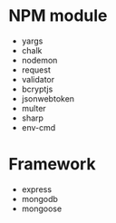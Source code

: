 # NPM module
- yargs
- chalk
- nodemon
- request
- validator
- bcryptjs
- jsonwebtoken
- multer
- sharp
- env-cmd
# Framework
- express
- mongodb
- mongoose